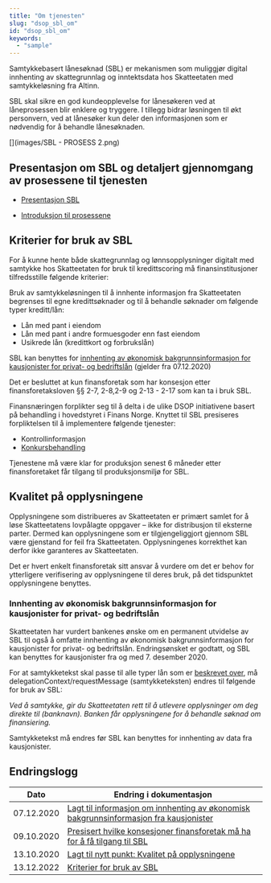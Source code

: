 ```yaml
---
title: "Om tjenesten"
slug: "dsop_sbl_om"
id: "dsop_sbl_om"
keywords:
  - "sample"
---
```


Samtykkebasert lånesøknad (SBL) er mekanismen som muliggjør digital innhenting av skattegrunnlag og inntektsdata hos Skatteetaten med samtykkeløsning fra Altinn.

SBL skal sikre en god kundeopplevelse for lånesøkeren ved at låneprosessen blir enklere og tryggere. I tillegg bidrar løsningen til økt personvern, ved at lånesøker kun deler den informasjonen som er nødvendig for å behandle lånesøknaden.


[<!-- Comment fixed -->](images/SBL - PROSESS 2.png)

## Presentasjon om SBL og detaljert gjennomgang av prosessene til tjenesten

* [Presentasjon SBL](/assets/SBL-Introduksjon-til-SBL.pdf)

* [Introduksjon til prosessene](/assets/SBL-presentasjon.pdf)

## Kriterier for bruk av SBL


For å kunne hente både skattegrunnlag og lønnsopplysninger digitalt med samtykke hos Skatteetaten for bruk til kredittscoring må finansinstitusjoner tilfredsstille følgende kriterier:


Bruk av samtykkeløsningen til å innhente informasjon fra Skatteetaten begrenses til egne kredittsøknader og til å behandle søknader om følgende typer kreditt/lån:
* Lån med pant i eiendom
* Lån med pant i andre formuesgoder enn fast eiendom
* Usikrede lån (kredittkort og forbrukslån)

SBL kan benyttes for [innhenting av økonomisk bakgrunnsinformasjon for kausjonister for privat- og bedriftslån](https:/dokumentasjon.dsop.no/dsop_sbl_om.html#innhenting-av-%C3%B8konomisk-bakgrunnsinformasjon-for-kausjonister-for-privat--og-bedriftsl%C3%A5n) (gjelder fra 07.12.2020)

Det er besluttet at kun finansforetak som har konsesjon etter finansforetaksloven §§ 2-7, 2-8,2-9 og 2-13 - 2-17 som kan ta i bruk SBL.

Finansnæringen forplikter seg til å delta i de ulike DSOP initiativene basert på behandling i hovedstyret i Finans Norge. Knyttet til SBL presiseres forpliktelsen til å implementere følgende tjenester:

* Kontrollinformasjon
* [Konkursbehandling](/dsop_v2konkurs_about)


Tjenestene må være klar for produksjon senest 6 måneder etter finansforetaket får tilgang til produksjonsmiljø for SBL.


## Kvalitet på opplysningene

Opplysningene som distribueres av Skatteetaten er primært samlet for å løse Skatteetatens lovpålagte oppgaver – ikke for distribusjon til eksterne parter. Dermed kan opplysningene som er tilgjengeliggjort gjennom SBL være gjenstand for feil fra Skatteetaten. Opplysningenes korrekthet kan  derfor ikke garanteres av Skatteetaten.

Det er hvert enkelt finansforetak sitt ansvar å vurdere om det er behov for ytterligere verifisering av opplysningene til deres bruk, på det tidspunktet opplysningene benyttes.


### Innhenting av økonomisk bakgrunnsinformasjon for kausjonister for privat- og bedriftslån

Skatteetaten har vurdert bankenes ønske om en permanent utvidelse av SBL til også å omfatte innhenting av økonomisk bakgrunnsinformasjon for kausjonister for privat- og bedriftslån. Endringsønsket er godtatt, og SBL kan benyttes for kausjonister fra og med 7. desember 2020.

For at samtykketekst skal passe til alle typer lån som er [beskrevet over](https:/dokumentasjon.dsop.no/dsop_sbl_om.html#innhenting-av-%C3%B8konomisk-bakgrunnsinformasjon-for-kausjonister-for-privat--og-bedriftsl%C3%A5n), må delegationContext/requestMessage (samtykketeksten) endres til følgende for bruk av SBL:

*Ved å samtykke, gir du Skatteetaten rett til å utlevere opplysninger om deg direkte til (banknavn). Banken får opplysningene for å behandle søknad om finansiering.*

Samtykketekst må endres før SBL kan benyttes for innhenting av data fra kausjonister.


## Endringslogg

| Dato       | Endring i dokumentasjon                                                                                                                                                                                                                    |
|------------|--------------------------------------------------------------------------------------------------------------------------------------------------------------------------------------------------------------------------------------------|
| 07.12.2020 | [Lagt til informasjon om innhenting av økonomisk bakgrunnsinformasjon fra kausjonister](https:/dokumentasjon.dsop.no/dsop_sbl_om.html#innhenting-av-%C3%B8konomisk-bakgrunnsinformasjon-for-kausjonister-for-privat--og-bedriftsl%C3%A5n) |
| 09.10.2020 | [Presisert hvilke konsesjoner finansforetak må ha for å få tilgang til SBL](https:/dokumentasjon.dsop.no/dsop_sbl_om.html#kriterier-for-bruk-av-sbl)                                                                                      |
| 13.10.2020 | [Lagt til nytt punkt: Kvalitet på opplysningene](https:/dokumentasjon.dsop.no/dsop_sbl_om.html#kvalitet-p%C3%A5-opplysningene)                                                                                                            |
| 13.12.2022 | [Kriterier for bruk av SBL](https:/dokumentasjon.dsop.no/dsop_sbl_om.html#kriterier-for-bruk-av-sbl)                                                                                                                                      |
